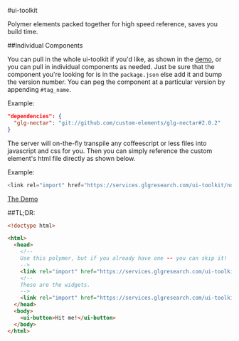 #ui-toolkit
 
Polymer elements packed together for high speed reference, saves you
build time.

##Individual Components

You can pull in the whole ui-toolkit if you'd like, as shown in the
[demo](http://services.glgresearch.com/ui-toolkit/demo.html), or you can pull in individual components as needed.  Just be sure
that the component you're looking for is in the `package.json` else add
it and bump the version number.  You can peg the component at
a particular version by appending `#tag_name`.

Example:
```json
"dependencies": {
  "glg-nectar": "git://github.com/custom-elements/glg-nectar#2.0.2"
}
```

The server will on-the-fly transpile any coffeescript or less files into javascript and css for you.
Then you can simply reference the custom element's html file directly as shown below.

Example:
```javascript
<link rel="import" href="https://services.glgresearch.com/ui-toolkit/node_modules/glg-nectar/src/glg-nectar.html">
```

[The Demo](https://services.glgresearch.com/ui-toolkit/demo.html)

##TL;DR:

```html
<!doctype html>

<html>
  <head>
    <!--
    Use this polymer, but if you already have one -- you can skip it!
    -->
    <link rel="import" href="https://services.glgresearch.com/ui-toolkit/polymer.html">
    <!--
    These are the widgets.
    -->
    <link rel="import" href="https://services.glgresearch.com/ui-toolkit/ui-toolkit.html">
  </head>
  <body>
    <ui-button>Hit me!</ui-button>
  </body>
</html>
```
